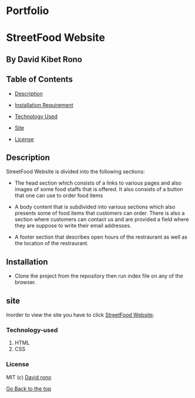 # Portfolio


# StreetFood Website

## By David Kibet Rono

## Table of Contents 

+ [Description](#description)


+ [Installation Requirement](#installation)

+ [Technology Used](#technology-used)

+ [Site](#site)

+ [License](#license)


## Description

<p>StreetFood Website is divided into the following sections:</p>

* The head section which consists of a links to various pages and also images of some food staffs that is offered. It also consists of a button that one can use to order food items

* A body content that is subdivided into various sections which also presents some of food items that customers can order. There is also a section where customers can contact us and are provided a field where they are suppose to write their email addresses.

* A footer section that describes open hours of the restraurant as well as the location of the restraurant.


## Installation

* Clone the project from the repository then run index file on any of the browser.
 
 ## site

Inorder to view the site you have to click [StreetFood Website](https://davidkibetrono.github.io/StreetFood-Website/).


### Technology-used

1. HTML
1. CSS 


### License 

MIT (c) [David rono](https://choosealicense.com/licenses/mit/)

[Go Back to the top](#portfolio)